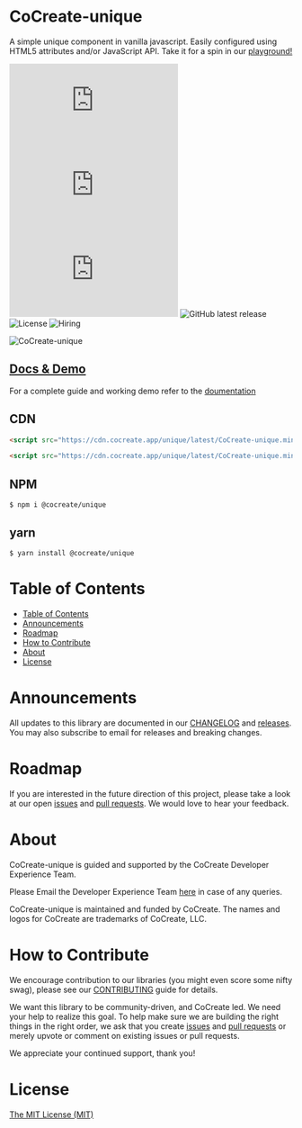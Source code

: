 # CoCreate-unique

A simple unique component in vanilla javascript. Easily configured using HTML5 attributes and/or JavaScript API. Take it for a spin in our [playground!](https://cocreate.app/docs/unique)

![minified](https://img.badgesize.io/https://cdn.cocreate.app/unique/latest/CoCreate-unique.min.js?style=flat-square&label=minified&color=orange)
![gzip](https://img.badgesize.io/https://cdn.cocreate.app/unique/latest/CoCreate-unique.min.js?compression=gzip&style=flat-square&label=gzip&color=yellow)
![brotli](https://img.badgesize.io/https://cdn.cocreate.app/unique/latest/CoCreate-unique.min.js?compression=brotli&style=flat-square&label=brotli)
![GitHub latest release](https://img.shields.io/github/v/release/CoCreate-app/CoCreate-unique?style=flat-square)
![License](https://img.shields.io/github/license/CoCreate-app/CoCreate-unique?style=flat-square)
![Hiring](https://img.shields.io/static/v1?style=flat-square&label=&message=Hiring&color=blueviolet)

![CoCreate-unique](https://cdn.cocreate.app/docs/CoCreate-unique.gif)

## [Docs & Demo](https://cocreate.app/docs/unique)

For a complete guide and working demo refer to the [doumentation](https://cocreate.app/docs/unique)

## CDN

```html
<script src="https://cdn.cocreate.app/unique/latest/CoCreate-unique.min.js"></script>
```

```html
<script src="https://cdn.cocreate.app/unique/latest/CoCreate-unique.min.css"></script>
```

## NPM

```shell
$ npm i @cocreate/unique
```

## yarn

```shell
$ yarn install @cocreate/unique
```

# Table of Contents

- [Table of Contents](#table-of-contents)
- [Announcements](#announcements)
- [Roadmap](#roadmap)
- [How to Contribute](#how-to-contribute)
- [About](#about)
- [License](#license)

<a name="announcements"></a>

# Announcements

All updates to this library are documented in our [CHANGELOG](https://github.com/CoCreate-app/CoCreate-unique/blob/master/CHANGELOG.md) and [releases](https://github.com/CoCreate-app/CoCreate-unique/releases). You may also subscribe to email for releases and breaking changes.

<a name="roadmap"></a>

# Roadmap

If you are interested in the future direction of this project, please take a look at our open [issues](https://github.com/CoCreate-app/CoCreate-unique/issues) and [pull requests](https://github.com/CoCreate-app/CoCreate-unique/pulls). We would love to hear your feedback.

<a name="about"></a>

# About

CoCreate-unique is guided and supported by the CoCreate Developer Experience Team.

Please Email the Developer Experience Team [here](mailto:develop@cocreate.app) in case of any queries.

CoCreate-unique is maintained and funded by CoCreate. The names and logos for CoCreate are trademarks of CoCreate, LLC.

<a name="contribute"></a>

# How to Contribute

We encourage contribution to our libraries (you might even score some nifty swag), please see our [CONTRIBUTING](https://github.com/CoCreate-app/CoCreate-unique/blob/master/CONTRIBUTING.md) guide for details.

We want this library to be community-driven, and CoCreate led. We need your help to realize this goal. To help make sure we are building the right things in the right order, we ask that you create [issues](https://github.com/CoCreate-app/CoCreate-unique/issues) and [pull requests](https://github.com/CoCreate-app/CoCreate-unique/pulls) or merely upvote or comment on existing issues or pull requests.

We appreciate your continued support, thank you!


<a name="license"></a>
# License

[The MIT License (MIT)](https://github.com/CoCreate-app/CoCreate-unique/blob/master/LICENSE)

